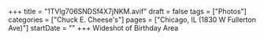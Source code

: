 +++
title = "1TVlg706SNDSf4X7jNKM.avif"
draft = false
tags = ["Photos"]
categories = ["Chuck E. Cheese's"]
pages = ["Chicago, IL (1830 W Fullerton Ave)"]
startDate = ""
+++
Wideshot of Birthday Area
